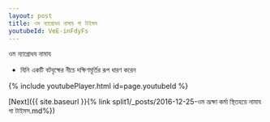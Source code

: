 ```yaml
---
layout: post
title: ওম ন্যাগ্রোধয নামায গা টাইমস
youtubeId: VeE-inFdyFs
---
```

 
 
 ওম ন্যাগ্রোধয নামায  
 
 -  যিনি একটি বটবৃক্ষের নীচে দক্ষিণমূর্তির রূপ ধারণ করেন 
 
  
 
  
 
 
 
 
 
 


{% include youtubePlayer.html id=page.youtubeId %}
 
[Next]({{ site.baseurl }}{% link  split1/_posts/2016-12-25-ওম ভ্রূক্ষা কর্মা স্থিতহয়ে নামায গা টাইমস.md%})
 
